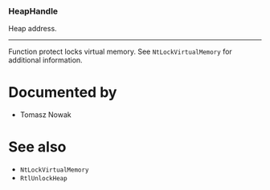 ### HeapHandle

Heap address.

---

Function protect locks virtual memory. See `NtLockVirtualMemory` for additional information.

# Documented by

* Tomasz Nowak

# See also

* `NtLockVirtualMemory`
* `RtlUnlockHeap`
